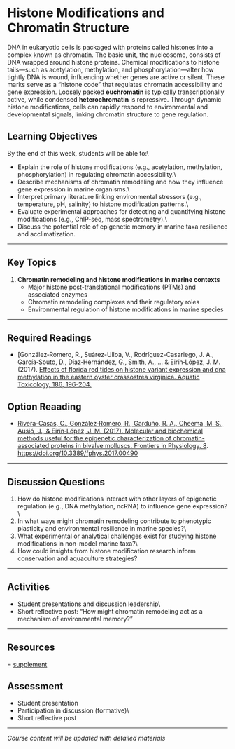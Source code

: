 # Histone Modifications and Chromatin Structure

DNA in eukaryotic cells is packaged with proteins called histones into a complex known as chromatin. The basic unit, the nucleosome, consists of DNA wrapped around histone proteins. Chemical modifications to histone tails—such as acetylation, methylation, and phosphorylation—alter how tightly DNA is wound, influencing whether genes are active or silent. These marks serve as a “histone code” that regulates chromatin accessibility and gene expression. Loosely packed **euchromatin** is typically transcriptionally active, while condensed **heterochromatin** is repressive. Through dynamic histone modifications, cells can rapidly respond to environmental and developmental signals, linking chromatin structure to gene regulation.

## Learning Objectives

By the end of this week, students will be able to:\
- Explain the role of histone modifications (e.g., acetylation, methylation, phosphorylation) in regulating chromatin accessibility.\
- Describe mechanisms of chromatin remodeling and how they influence gene expression in marine organisms.\
- Interpret primary literature linking environmental stressors (e.g., temperature, pH, salinity) to histone modification patterns.\
- Evaluate experimental approaches for detecting and quantifying histone modifications (e.g., ChIP-seq, mass spectrometry).\
- Discuss the potential role of epigenetic memory in marine taxa resilience and acclimatization.

------------------------------------------------------------------------

## Key Topics

1.  **Chromatin remodeling and histone modifications in marine contexts**
    -   Major histone post-translational modifications (PTMs) and associated enzymes
    -   Chromatin remodeling complexes and their regulatory roles
    -   Environmental regulation of histone modifications in marine species

------------------------------------------------------------------------

## Required Readings

-   [González‐Romero, R., Suárez-Ulloa, V., Rodríguez-Casariego, J. A., García‐Souto, D., Díaz‐Hernández, G., Smith, A., … & Eirín‐López, J. M. (2017). [Effects of florida red tides on histone variant expression and dna methylation in the eastern oyster crassostrea virginica. Aquatic Toxicology, 186, 196-204.](1-s2.0-S0166445X17300760-am.pdf) 

## Option Reaading

-   [Rivera-Casas, C., González‐Romero, R., Garduño, R. A., Cheema, M. S., Ausió, J., & Eirín‐López, J. M. (2017). Molecular and biochemical methods useful for the epigenetic characterization of chromatin-associated proteins in bivalve molluscs. Frontiers in Physiology, 8](fphys-08-00490.pdf). <https://doi.org/10.3389/fphys.2017.00490>

------------------------------------------------------------------------

## Discussion Questions

1.  How do histone modifications interact with other layers of epigenetic regulation (e.g., DNA methylation, ncRNA) to influence gene expression?\
2.  In what ways might chromatin remodeling contribute to phenotypic plasticity and environmental resilience in marine species?\
3.  What experimental or analytical challenges exist for studying histone modifications in non-model marine taxa?\
4.  How could insights from histone modification research inform conservation and aquaculture strategies?

------------------------------------------------------------------------

## Activities

-   Student presentations and discussion leadership\
-   Short reflective post: “How might chromatin remodeling act as a mechanism of environmental memory?”

------------------------------------------------------------------------

## Resources

= [supplement](week-04-supplement.md)

## Assessment

-   Student presentation
-   Participation in discussion (formative)\
-   Short reflective post

------------------------------------------------------------------------

*Course content will be updated with detailed materials*
